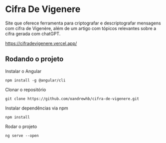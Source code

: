 # Cifra De Vigenere

Site que oferece ferramenta para criptografar e descriptografar mensagens com cifra de Vigenère, além de um artigo com tópicos relevantes sobre a cifra gerada com chatGPT.

<https://cifradevigenere.vercel.app/>

## Rodando o projeto

Instalar o Angular
```
npm install -g @angular/cli
```

Clonar o repositório
```
git clone https://github.com/oandrewhb/cifra-de-vigenere.git
```

Instalar dependências via npm
```
npm install
```

Rodar o projeto
```
ng serve --open
```
